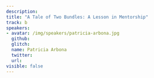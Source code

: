 ```yaml
---
description:
title: "A Tale of Two Bundles: A Lesson in Mentorship"
track: b
speakers:
- avatar: /img/speakers/patricia-arbona.jpg
  github:
  glitch:
  name: Patricia Arbona
  twitter:
  url:
visible: false
---
```

